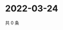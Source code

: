 # 2022-03-24

共 0 条

<!-- BEGIN WEIBO -->
<!-- 最后更新时间 Thu Mar 24 2022 03:12:13 GMT+0800 (China Standard Time) -->

<!-- END WEIBO -->

